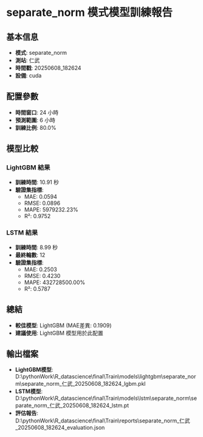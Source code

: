 
# separate_norm 模式模型訓練報告

## 基本信息
- **模式**: separate_norm
- **測站**: 仁武
- **時間戳**: 20250608_182624
- **設備**: cuda

## 配置參數
- **時間窗口**: 24 小時
- **預測範圍**: 6 小時
- **訓練比例**: 80.0%

## 模型比較

### LightGBM 結果

- **訓練時間**: 10.91 秒
- **驗證集指標**:
  - MAE: 0.0594
  - RMSE: 0.0896
  - MAPE: 5979232.23%
  - R²: 0.9752

### LSTM 結果

- **訓練時間**: 8.99 秒
- **最終輪數**: 12
- **驗證集指標**:
  - MAE: 0.2503
  - RMSE: 0.4230
  - MAPE: 432728500.00%
  - R²: 0.5787

## 總結

- **較佳模型**: LightGBM (MAE差異: 0.1909)
- **建議使用**: LightGBM 模型用於此配置


## 輸出檔案
- **LightGBM模型**: D:\pythonWork\R_datascience\final\Train\models\lightgbm\separate_norm\separate_norm_仁武_20250608_182624_lgbm.pkl
- **LSTM模型**: D:\pythonWork\R_datascience\final\Train\models\lstm\separate_norm\separate_norm_仁武_20250608_182624_lstm.pt
- **評估報告**: D:\pythonWork\R_datascience\final\Train\reports\separate_norm_仁武_20250608_182624_evaluation.json
